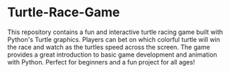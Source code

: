 # Turtle-Race-Game
This repository contains a fun and interactive turtle racing game built with Python's Turtle graphics. Players can bet on which colorful turtle will win the race and watch as the turtles speed across the screen. The game provides a great introduction to basic game development and animation with Python. Perfect for beginners and a fun project for all ages!
